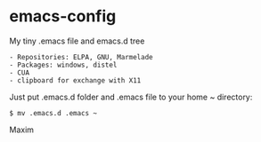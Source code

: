 emacs-config
============

My tiny .emacs file and emacs.d tree

	- Repositories: ELPA, GNU, Marmelade
	- Packages: windows, distel
	- CUA
	- clipboard for exchange with X11

Just put .emacs.d folder and .emacs file to your home ~ directory:

    $ mv .emacs.d .emacs ~

Maxim
